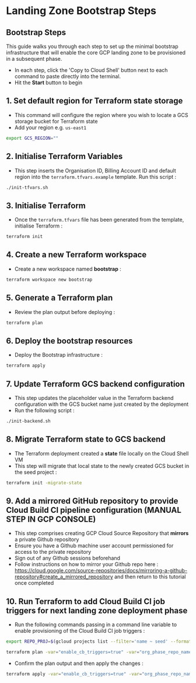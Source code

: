# Landing Zone Bootstrap Steps

## Bootstrap Steps

This guide walks you through each step to set up the minimal bootstrap infrastructure that will enable the core GCP landing zone to be provisioned in a subsequent phase.

- In each step, click the 'Copy to Cloud Shell' button next to each command to paste directly into the terminal.
- Hit the **Start** button to begin


## 1. Set default region for Terraform state storage

- This command will configure the region where you wish to locate a GCS storage bucket for Terraform state
- Add your region e.g. `us-east1`

```sh
export GCS_REGION="" 
```

## 2. Initialise Terraform Variables

- This step inserts the Organisation ID, Billing Account ID and default region into the `terraform.tfvars.example` template. Run this script :

```sh
./init-tfvars.sh
```

## 3. Initialise Terraform

- Once the `terraform.tfvars` file has been generated from the template, initialise Terraform :

```sh
terraform init
```

## 4. Create a new Terraform workspace

- Create a new workspace named __bootstrap__ :

```sh
terraform workspace new bootstrap
```

## 5. Generate a Terraform plan

- Review the plan output before deploying : 

```sh
terraform plan
```

## 6. Deploy the bootstrap resources

- Deploy the Bootstrap infrastructure :

```sh
terraform apply
```

## 7. Update Terraform GCS backend configuration

- This step updates the placeholder value in the Terraform backend configuration with the GCS bucket name just created by the deployment
- Run the following script :

```sh
./init-backend.sh
```

## 8. Migrate Terraform state to GCS backend

- The Terraform deployment created a __state__ file locally on the Cloud Shell VM
- This step will migrate that local state to the newly created GCS bucket in the seed project :

```sh
terraform init -migrate-state
```

## 9. Add a mirrored GitHub repository to provide Cloud Build CI pipeline configuration (MANUAL STEP IN GCP CONSOLE)

- This step comprises creating GCP Cloud Source Repository that __mirrors__ a private Github repository
- Ensure you have a Github machine user account permissioned for access to the private repository
- Sign out of any Github sessions beforehand
- Follow instructions on how to mirror your Github repo here : <https://cloud.google.com/source-repositories/docs/mirroring-a-github-repository#create_a_mirrored_repository> and then return to this tutorial once completed


## 10. Run Terraform to add Cloud Build CI job triggers for next landing zone deployment phase

- Run the following commands passing in a command line variable to enable provisioning of the Cloud Build CI job triggers :

```sh
export REPO_PROJ=$(gcloud projects list --filter='name ~ seed' --format='value(projectId)') && export ORG_REPO=$(gcloud source repos list --format='value(name)' --project=${REPO_PROJ})
```

```sh
terraform plan -var="enable_cb_triggers=true" -var="org_phase_repo_name=${ORG_REPO}"
```

- Confirm the plan output and then apply the changes :

```sh
terraform apply -var="enable_cb_triggers=true" -var="org_phase_repo_name=${ORG_REPO}"
```
